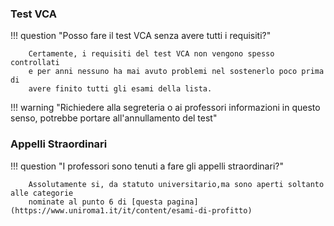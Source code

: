<style>
  .md-typeset h1,
  .md-content__button {
    display: none;
  }
</style>

### Test VCA

!!! question "Posso fare il test VCA senza avere tutti i requisiti?"

		Certamente, i requisiti del test VCA non vengono spesso controllati
		e per anni nessuno ha mai avuto problemi nel sostenerlo poco prima di
		avere finito tutti gli esami della lista.

!!! warning "Richiedere alla segreteria o ai professori informazioni in questo senso, potrebbe portare all'annullamento del test"

### Appelli Straordinari

!!! question "I professori sono tenuti a fare gli appelli straordinari?"

		Assolutamente si, da statuto universitario,ma sono aperti soltanto alle categorie
		nominate al punto 6 di [questa pagina](https://www.uniroma1.it/it/content/esami-di-profitto)

